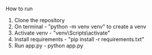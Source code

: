 How to run
1. Clone the repository
2. On terminal - "python -m venv venv" to create a venv
3. Activate venv - "venv\Scripts\activate"
4. Install requirements - "pip install -r requirements.txt"
5. Run app.py - python app.py
